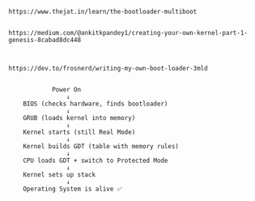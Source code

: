    https://www.thejat.in/learn/the-bootloader-multiboot


    https://medium.com/@ankitkpandey1/creating-your-own-kernel-part-1-genesis-8cabad8dc448



    https://dev.to/frosnerd/writing-my-own-boot-loader-3mld


                Power On
                    ↓
        BIOS (checks hardware, finds bootloader)
                    ↓
        GRUB (loads kernel into memory)
                    ↓
        Kernel starts (still Real Mode)
                    ↓
        Kernel builds GDT (table with memory rules)
                    ↓
        CPU loads GDT + switch to Protected Mode
                    ↓
        Kernel sets up stack
                    ↓
        Operating System is alive ✅
